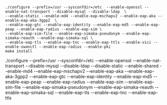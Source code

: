 ```
./configure --prefix=/usr --sysconfdir=/etc  --enable-openssl --enable-nat-transport --disable-mysql --disable-ldap  \
--enable-static --enable-md4 --enable-eap-mschapv2 --enable-eap-aka --enable-eap-aka-3gpp2  \
--enable-eap-gtc --enable-eap-identity --enable-eap-md5 --enable-eap-peap --enable-eap-radius --enable-eap-sim \
--enable-eap-sim-file --enable-eap-simaka-pseudonym --enable-eap-simaka-reauth --enable-eap-simaka-sql \
--enable-eap-tls --enable-eap-tnc --enable-eap-ttls --enable-vici --enable-swanctl --enable-eap-radius --enable-pki
make install
```


./configure --prefix=/usr --sysconfdir=/etc  --enable-openssl --enable-nat-transport --disable-mysql --disable-ldap  --disable-static --enable-shared --enable-md4 --enable-eap-mschapv2 --enable-eap-aka --enable-eap-aka-3gpp2  --enable-eap-gtc --enable-eap-identity --enable-eap-md5 --enable-eap-peap --enable-eap-radius --enable-eap-sim --enable-eap-sim-file --enable-eap-simaka-pseudonym --enable-eap-simaka-reauth --enable-eap-simaka-sql --enable-eap-tls --enable-eap-tnc --enable-eap-ttls
